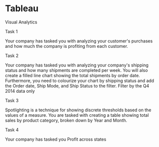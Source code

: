 # Tableau
Visual Analytics

Task 1

Your company has tasked you with analyzing your customer's purchases and how much the company is profiting from each customer.

Task 2

Your company has tasked you with analyzing your company's shipping status and how many shipments are completed per week. You will also create a filled line chart showing the total shipments by order date. Furthermore, you need to colourize your chart by shipping status and add the Order date, Ship Mode, and Ship Status to the filter. Filter by the Q4 2014 data only

Task 3

Spotlighting is a technique for showing discrete thresholds based on the values of a measure. You are tasked with creating a table showing total sales by product category, broken down by Year and Month.

Task 4

Your company has tasked you Profit across states
